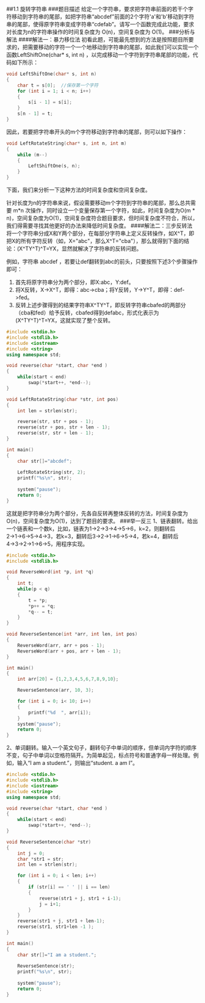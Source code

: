##1.1 旋转字符串
###题目描述
给定一个字符串，要求把字符串前面的若干个字符移动到字符串的尾部，如把字符串“abcdef”前面的2个字符'a'和'b'移动到字符串的尾部，使得原字符串变成字符串“cdefab”。请写一个函数完成此功能，要求对长度为n的字符串操作的时间复杂度为 O(n)，空间复杂度为 O(1)。
###分析与解法
####解法一：暴力移位法
初看此题，可能最先想到的方法是按照题目所要求的，把需要移动的字符一个一个地移动到字符串的尾部，如此我们可以实现一个函数LeftShiftOne(char* s, int n) ，以完成移动一个字符到字符串尾部的功能，代码如下所示：
```c++
void LeftShiftOne(char* s, int n)
{
	char t = s[0];  //保存第一个字符
	for (int i = 1; i < n; i++)
	{
		s[i - 1] = s[i];
	}
	s[n - 1] = t;
}
```
因此，若要把字符串开头的m个字符移动到字符串的尾部，则可以如下操作：
```c++
void LeftRotateString(char* s, int n, int m)
{
	while (m--)
	{
		LeftShiftOne(s, n);
	}
}
```
下面，我们来分析一下这种方法的时间复杂度和空间复杂度。

针对长度为n的字符串来说，假设需要移动m个字符到字符串的尾部，那么总共需要 m*n 次操作，同时设立一个变量保存第一个字符，如此，时间复杂度为O(m * n)，空间复杂度为O(1)，空间复杂度符合题目要求，但时间复杂度不符合，所以，我们得需要寻找其他更好的办法来降低时间复杂度。
####解法二：三步反转法
将一个字符串分成X和Y两个部分，在每部分字符串上定义反转操作，如X^T，即把X的所有字符反转（如，X="abc"，那么X^T="cba"），那么就得到下面的结论：(X^TY^T)^T=YX，显然就解决了字符串的反转问题。

例如，字符串 abcdef ，若要让def翻转到abc的前头，只要按照下述3个步骤操作即可：
1. 首先将原字符串分为两个部分，即X:abc，Y:def。 
2. 将X反转，X->X^T，即得：abc->cba；将Y反转，Y->Y^T，即得：def->fed。 
3. 反转上述步骤得到的结果字符串X^TY^T，即反转字符串cbafed的两部分（cba和fed）给予反转，cbafed得到defabc，形式化表示为(X^TY^T)^T=YX，这就实现了整个反转。 
```c++
#include <stdio.h>
#include <stdlib.h>
#include <iostream>
#include <string>
using namespace std;

void reverse(char *start, char *end )
{
	while(start < end)
		swap(*start++, *end--);
}

void LeftRotateString(char *str, int pos) 
{
	int len = strlen(str);	

	reverse(str, str + pos - 1);
	reverse(str + pos, str + len - 1);
	reverse(str, str + len - 1);
}

int main()
{
	char str[]="abcdef";
	
	LeftRotateString(str, 2);
	printf("%s\n", str);
	
	system("pause");
	return 0;
}
```
这就是把字符串分为两个部分，先各自反转再整体反转的方法，时间复杂度为O(n)，空间复杂度为O(1)，达到了题目的要求。
###举一反三
1、链表翻转。给出一个链表和一个数k，比如，链表为1→2→3→4→5→6，k=2，则翻转后2→1→6→5→4→3，若k=3，翻转后3→2→1→6→5→4，若k=4，翻转后4→3→2→1→6→5，用程序实现。
```c++
#include <stdio.h>  
#include <stdlib.h>  

void ReverseWord(int *p, int *q)  
{  
	int t;  
	while(p < q)  
	{  
		t = *p;  
		*p++ = *q;  
		*q-- = t;  
	}  
}  

void ReverseSentence(int *arr, int len, int pos)  
{  
	ReverseWord(arr, arr + pos - 1);  
	ReverseWord(arr + pos, arr + len - 1);  
}  

int main()  
{  
	int arr[20] = {1,2,3,4,5,6,7,8,9,10};  

	ReverseSentence(arr, 10, 3);  

	for (int i = 0; i< 10; i++)  
	{  
		printf("%d  ", arr[i]);  
	}     
	system("pause");  
	return 0;  
} 
```

2、单词翻转。输入一个英文句子，翻转句子中单词的顺序，但单词内字符的顺序不变，句子中单词以空格符隔开。为简单起见，标点符号和普通字母一样处理。例如，输入“I am a student.”，则输出“student. a am I”。
```c++
#include <stdio.h>
#include <stdlib.h>
#include <iostream>
#include <string>
using namespace std;

void reverse(char *start, char *end )
{
	while(start < end)
		swap(*start++, *end--);
}

void ReverseSentence(char *str) 
{
	int j = 0;
	char *str1 = str;
	int len = strlen(str);

	for (int i = 0; i < len; i++)
	{
		if (str[i] == ' ' || i == len)
		{
			reverse(str1 + j, str1 + i-1);
			j = i+1;
		}
	}
	reverse(str1 + j, str1 + len-1);
	reverse(str1, str1+len -1 );
}

int main()
{
	char str[]="I am a student.";
	
	ReverseSentence(str);
	printf("%s\n", str);
	
	system("pause");
	return 0;
}
```
